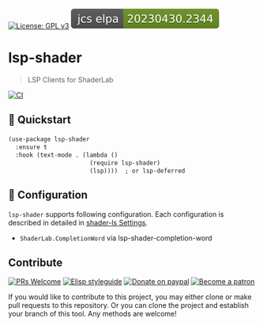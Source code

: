 [![License: GPL v3](https://img.shields.io/badge/License-GPL%20v3-blue.svg)](https://www.gnu.org/licenses/gpl-3.0)
[![JCS-ELPA](https://raw.githubusercontent.com/jcs-emacs/badges/master/elpa/v/lsp-shader.svg)](https://jcs-emacs.github.io/jcs-elpa/#/lsp-shader)

# lsp-shader
> LSP Clients for ShaderLab

[![CI](https://github.com/shader-ls/lsp-shader/actions/workflows/test.yml/badge.svg)](https://github.com/shader-ls/lsp/actions/workflows/test.yml)

## 💾 Quickstart

```elisp
(use-package lsp-shader
  :ensure t
  :hook (text-mode . (lambda ()
                       (require lsp-shader)
                       (lsp))))  ; or lsp-deferred
```

## 🔧 Configuration

`lsp-shader` supports following configuration. Each configuration is described
in detailed in [shader-ls Settings](https://github.com/shader-ls/shader-language-server#-settings).

- `ShaderLab.CompletionWord` via lsp-shader-completion-word

## Contribute

[![PRs Welcome](https://img.shields.io/badge/PRs-welcome-brightgreen.svg)](http://makeapullrequest.com)
[![Elisp styleguide](https://img.shields.io/badge/elisp-style%20guide-purple)](https://github.com/bbatsov/emacs-lisp-style-guide)
[![Donate on paypal](https://img.shields.io/badge/paypal-donate-1?logo=paypal&color=blue)](https://www.paypal.me/jcs090218)
[![Become a patron](https://img.shields.io/badge/patreon-become%20a%20patron-orange.svg?logo=patreon)](https://www.patreon.com/jcs090218)

If you would like to contribute to this project, you may either
clone or make pull requests to this repository. Or you can
clone the project and establish your branch of this tool.
Any methods are welcome!
